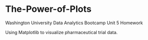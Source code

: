 # The-Power-of-Plots
Washington University Data Analytics Bootcamp Unit 5 Homework

Using Matplotlib to visualize pharmaceutical trial data.
